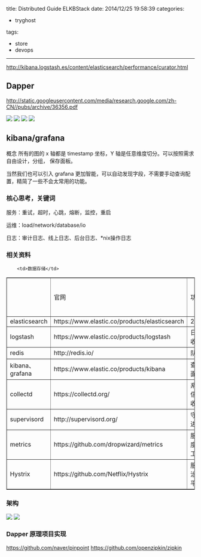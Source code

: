title: Distributed Guide ELKBStack
date: 2014/12/25 19:58:39
categories:
 - tryghost

tags:
 - store 
 - devops 



---

http://kibana.logstash.es/content/elasticsearch/performance/curator.html
## Dapper

http://static.googleusercontent.com/media/research.google.com/zh-CN//pubs/archive/36356.pdf

![](http://img.sandseasoft.com/image/d/1d/eec4d7a8cf301951b06803cf58ef1.png)
![](http://img.sandseasoft.com/image/a/09/f763260c13f1182a43a3fe65385ad.png)
![](http://img.sandseasoft.com/image/a/86/37a4b036c32bc86686835497497ff.png)
![](http://img.sandseasoft.com/image/1/5f/312493b3df09c4b9631879f1d15d0.png)

## kibana/grafana
概念
所有的图的 x 轴都是 timestamp 坐标，Y 轴是任意维度切分。可以按照需求自由设计，分组， 保存面板。

当然我们也可以引入 grafana 更加智能，可以自动发现字段，不需要手动查询配置，精简了一些不会太常用的功能。

### 核心思考，关键词

服务：重试，超时，心跳，熔断，监控，重启

运维：load/network/database/io

日志：审计日志、线上日志、后台日志、*nix操作日志

### 相关资料
<table border>
<tr>
		<td></td>
		<td>官网</td>
		<td>功能</td>
		<td>时间</td>
		<td>相关资料</td>
	</tr>
	<tr>
		<td>elasticsearch</td>
   <td>https://www.elastic.co/products/elasticsearch</td>
		
		
		<td>数据存储</td>
<td>2010</td>
		<td></td>
	</tr>
	<tr>
		<td>logstash</td>
		<td>https://www.elastic.co/products/logstash</td>
		<td>日志收集</td>
		<td>2009</td>
		<td></td>
	</tr>
	<tr>
		<td>redis</td>
		<td>http://redis.io/</td>
		<td>队列</td>
		<td>2009</td>
		<td></td>
	</tr>
	<tr>
		<td>kibana、grafana</td>
		<td>https://www.elastic.co/products/kibana	</td>
		<td>查询面板</td>
		<td>2009</td>
		<td></td>
	</tr>
	<tr>
		<td>collectd</td>
		<td>https://collectd.org/</td>
		<td>系统信息收集</td>
		<td>2006</td>
		<td></td>
	</tr>
	<tr>
		<td>supervisord</td>
		<td>http://supervisord.org/</td>
		<td>守护进程</td>
		<td>2011</td>
		<td></td>
	</tr>
	<tr>
		<td>metrics</td>
		<td>https://github.com/dropwizard/metrics		</td>
		<td>服务度量工具</td>
		<td>2010</td>
		<td></td>
	</tr>
	<tr>
		<td>Hystrix</td>
		<td>https://github.com/Netflix/Hystrix</td>
		<td>服务治理平台</td>
		<td>2010</td>
		<td></td>
	</tr>		



</table>

### 架构
![](http://img.sandseasoft.com/image/a/c8/83a7f99820a9df249b54229cbe8cd.png)
![](http://img.sandseasoft.com/image/5/b4/4cd6202022b3b6e14abd2720ab743.png)

### Dapper 原理项目实现
https://github.com/naver/pinpoint
https://github.com/openzipkin/zipkin


 



